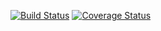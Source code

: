 [![Build Status](https://travis-ci.com/KappalLord/sdf.svg?branch=main)](https://travis-ci.com/KappalLord/sdf)
[![Coverage Status](https://coveralls.io/repos/github/KappalLord/sdf/badge.svg?branch=main)](https://coveralls.io/github/KappalLord/sdf?branch=main)
